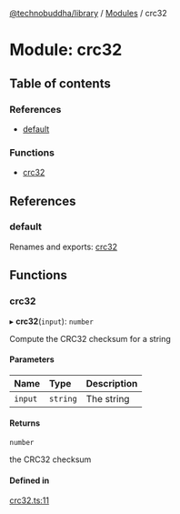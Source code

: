 [@technobuddha/library](../../README.md) / [Modules](../Modules.md) / crc32

# Module: crc32

## Table of contents

### References

- [default](crc32.md#default)

### Functions

- [crc32](crc32.md#crc32)

## References

### default

Renames and exports: [crc32](crc32.md#crc32)

## Functions

### crc32

▸ **crc32**(`input`): `number`

Compute the CRC32 checksum for a string

#### Parameters

| Name | Type | Description |
| :------ | :------ | :------ |
| `input` | `string` | The string |

#### Returns

`number`

the CRC32 checksum

#### Defined in

[crc32.ts:11](../../src/crc32.ts#L11)
